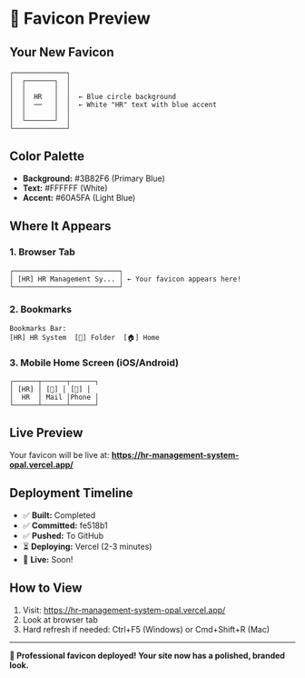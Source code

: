 # 🎨 Favicon Preview

## Your New Favicon

```
┌─────────────┐
│  ┌───────┐  │
│  │       │  │
│  │  HR   │  │  ← Blue circle background
│  │  ──   │  │  ← White "HR" text with blue accent
│  │       │  │
│  └───────┘  │
└─────────────┘
```

## Color Palette

- **Background:** #3B82F6 (Primary Blue)
- **Text:** #FFFFFF (White)
- **Accent:** #60A5FA (Light Blue)

## Where It Appears

### 1. Browser Tab
```
┌──────────────────────────┐
│ [HR] HR Management Sy... │ ← Your favicon appears here!
└──────────────────────────┘
```

### 2. Bookmarks
```
Bookmarks Bar:
[HR] HR System  [📁] Folder  [🏠] Home
```

### 3. Mobile Home Screen (iOS/Android)
```
┌──────┬──────┬──────┐
│ [HR] │ [📧] │ [📱] │
│  HR  │ Mail │Phone │
└──────┴──────┴──────┘
```

## Live Preview

Your favicon will be live at:
**https://hr-management-system-opal.vercel.app/**

## Deployment Timeline

- ✅ **Built:** Completed
- ✅ **Committed:** fe518b1
- ✅ **Pushed:** To GitHub
- ⏳ **Deploying:** Vercel (2-3 minutes)
- 🎯 **Live:** Soon!

## How to View

1. Visit: https://hr-management-system-opal.vercel.app/
2. Look at browser tab
3. Hard refresh if needed: Ctrl+F5 (Windows) or Cmd+Shift+R (Mac)

---

**🎉 Professional favicon deployed! Your site now has a polished, branded look.**
